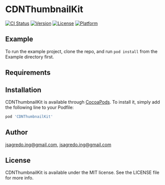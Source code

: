 # CDNThumbnailKit

[![CI Status](http://img.shields.io/travis/jsagredo.ing@gmail.com/CDNThumbnailKit.svg?style=flat)](https://travis-ci.org/jsagredo.ing@gmail.com/CDNThumbnailKit)
[![Version](https://img.shields.io/cocoapods/v/CDNThumbnailKit.svg?style=flat)](http://cocoapods.org/pods/CDNThumbnailKit)
[![License](https://img.shields.io/cocoapods/l/CDNThumbnailKit.svg?style=flat)](http://cocoapods.org/pods/CDNThumbnailKit)
[![Platform](https://img.shields.io/cocoapods/p/CDNThumbnailKit.svg?style=flat)](http://cocoapods.org/pods/CDNThumbnailKit)

## Example

To run the example project, clone the repo, and run `pod install` from the Example directory first.

## Requirements

## Installation

CDNThumbnailKit is available through [CocoaPods](http://cocoapods.org). To install
it, simply add the following line to your Podfile:

```ruby
pod 'CDNThumbnailKit'
```

## Author

jsagredo.ing@gmail.com, jsagredo.ing@gmail.com

## License

CDNThumbnailKit is available under the MIT license. See the LICENSE file for more info.
